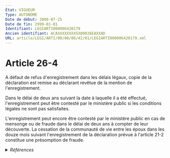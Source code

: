 ```yaml
---
État: VIGUEUR
Type: AUTONOME
Date de début: 2006-07-25
Date de fin: 2999-01-01
Identifiant: LEGIARTI000006420179
Ancien identifiant: ACAXXXXXXXX5X00026EAXXAD
URL: article/LEGI/ARTI/00/00/06/42/01/LEGIARTI000006420179.xml
---
```


<h1>Article 26-4</h1>

A défaut de refus d'enregistrement dans les délais légaux, copie de la
déclaration est remise au déclarant revêtue de la mention de
l'enregistrement.<br />

Dans le délai de deux ans suivant la date à laquelle il a été effectué,
l'enregistrement peut être contesté par le ministère public si les conditions
légales ne sont pas satisfaites.<br />

L'enregistrement peut encore être contesté par le ministère public en cas de
mensonge ou de fraude dans le délai de deux ans à compter de leur découverte. La
cessation de la communauté de vie entre les époux dans les douze mois suivant
l'enregistrement de la déclaration prévue à l'article 21-2 constitue une
présomption de fraude.


<details>
  <summary><em>Références</em></summary>

  <h2>Articles faisant référence à l'article</h2>
  
  <ul>
    <li>
      <a href="https://legal.tricoteuses.fr//redirection/LEGIARTI000006419783?vers=git&vers=legifrance">Code civil - article 21-2 AUTONOME MODIFIE, en vigueur du 2006-07-25 au 2010-01-01</a> CITATION cible
    </li>
    <li>
      <a href="https://legal.tricoteuses.fr//redirection/LEGIARTI000020616268?vers=git&vers=legifrance">Code civil - article 21-2 AUTONOME MODIFIE, en vigueur du 2010-01-01 au 2011-06-18</a> CITATION cible
    </li>
    <li>
      <a href="https://legal.tricoteuses.fr//redirection/LEGIARTI000006419782?vers=git&vers=legifrance">Code civil - article 21-2 AUTONOME MODIFIE, en vigueur du 2003-11-27 au 2006-07-25</a> CITATION cible
    </li>
    <li>
      <a href="https://legal.tricoteuses.fr//redirection/LEGIARTI000006419781?vers=git&vers=legifrance">Code civil - article 21-2 AUTONOME MODIFIE, en vigueur du 1998-09-01 au 2003-11-27</a> CITATION cible
    </li>
    <li>
      <a href="https://legal.tricoteuses.fr//redirection/LEGIARTI000006419780?vers=git&vers=legifrance">Code civil - article 21-2 AUTONOME MODIFIE, en vigueur du 1993-07-23 au 1998-09-01</a> CITATION cible
    </li>
    <li>
      <a href="https://legal.tricoteuses.fr//redirection/LEGIARTI000006398960?vers=git&vers=legifrance">LOI n° 2006-911 du 24 juillet 2006 relative à l'immigration et à l'intégration - article 88 ENTIEREMENT_MODIF</a> MODIFICATION cible
    </li>
    <li>
      <a href="https://legal.tricoteuses.fr//redirection/LEGIARTI000024197103?vers=git&vers=legifrance">Code civil - article 21-2 AUTONOME VIGUEUR, en vigueur depuis le 2011-06-18</a> CITATION cible
    </li>
  </ul>
  
  <h2>Textes faisant référence à l'article</h2>
  
  <ul>
    <li>
      <a href="https://legal.tricoteuses.fr//redirection/JORFTEXT000000362019?vers=git&vers=legifrance">LOI n° 93-933 du 22 juillet 1993 réformant le droit de la nationalité</a> CODIFICATION cible
    </li>
  </ul>
  
  <h2>Références faites par l'article</h2>
  
  <ul>
    <li>
      CONCORDANCE source Code de la nationalité française 107
    </li>
    <li>
      1993-07-22 CODIFICATION source <a href="https://legal.tricoteuses.fr//redirection/JORFTEXT000000362019?vers=git&vers=legifrance">LOI n° 93-933 du 22 juillet 1993 réformant le droit de la nationalité</a>
    </li>
    <li>
      2006-07-24 MODIFICATION source <a href="https://legal.tricoteuses.fr//redirection/LEGIARTI000006398960?vers=git&vers=legifrance">LOI n° 2006-911 du 24 juillet 2006 relative à l'immigration et à l'intégration - article 88 ENTIEREMENT_MODIF</a>
    </li>
    <li>
      2023-02-03 CITATION cible <a href="https://legal.tricoteuses.fr//redirection/LEGITEXT000047093330?vers=git&vers=legifrance">Décret n° 2023-65 du 3 février 2023 portant modification de l'article 26-1 du code civil et du décret n° 93-1362 du 30 décembre 1993 relatif aux déclarations de nationalité, aux décisions de naturalisation, de réintégration, de perte, de déchéance et de retrait de la nationalité française VIGUEUR</a>
    </li>
    <li>
      2999-01-01 CITATION source <a href="https://legal.tricoteuses.fr//redirection/LEGIARTI000006419780?vers=git&vers=legifrance">Code civil - article 21-2 AUTONOME MODIFIE, en vigueur du 1993-07-23 au 1998-09-01</a>
    </li>
    <li>
      2999-01-01 CONCORDE cible <a href="https://legal.tricoteuses.fr//redirection/LEGIARTI000006524081?vers=git&vers=legifrance">Code de la nationalité française - article 107 AUTONOME ABROGE, en vigueur du 1993-07-23 au 1993-07-23</a>
    </li>
    <li>
      2999-01-01 CITATION cible <a href="https://legal.tricoteuses.fr//redirection/LEGIARTI000006411769?vers=git&vers=legifrance">Code de procédure civile - article 1040 AUTONOME MODIFIE, en vigueur du 1993-07-23 au 1993-12-31</a>
    </li>
  </ul>
</details>
